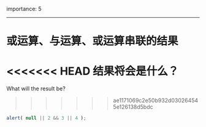 importance: 5

---

# 或运算、与运算、或运算串联的结果

<<<<<<< HEAD
结果将会是什么？
=======
What will the result be?
>>>>>>> ae1171069c2e50b932d030264545e126138d5bdc

```js
alert( null || 2 && 3 || 4 );
```

